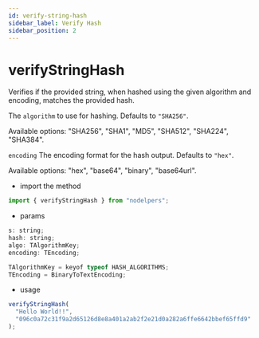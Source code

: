 ```yaml
---
id: verify-string-hash
sidebar_label: Verify Hash
sidebar_position: 2
---
```


# verifyStringHash

Verifies if the provided string, when hashed using the given algorithm and encoding, matches the provided hash.

The `algorithm` to use for hashing. Defaults to `"SHA256"`.

Available options: "SHA256", "SHA1", "MD5", "SHA512", "SHA224", "SHA384".

`encoding` The encoding format for the hash output. Defaults to `"hex"`.

Available options: "hex", "base64", "binary", "base64url".

- import the method

```js
import { verifyStringHash } from "nodelpers";
```

- params

```js
s: string;
hash: string;
algo: TAlgorithmKey;
encoding: TEncoding;

TAlgorithmKey = keyof typeof HASH_ALGORITHMS;
TEncoding = BinaryToTextEncoding;
```

- usage

```js
verifyStringHash(
  "Hello World!!",
  "096c0a72c31f9a2d65126d8e8a401a2ab2f2e21d0a282a6ffe6642bbef65ffd9"
);
```
